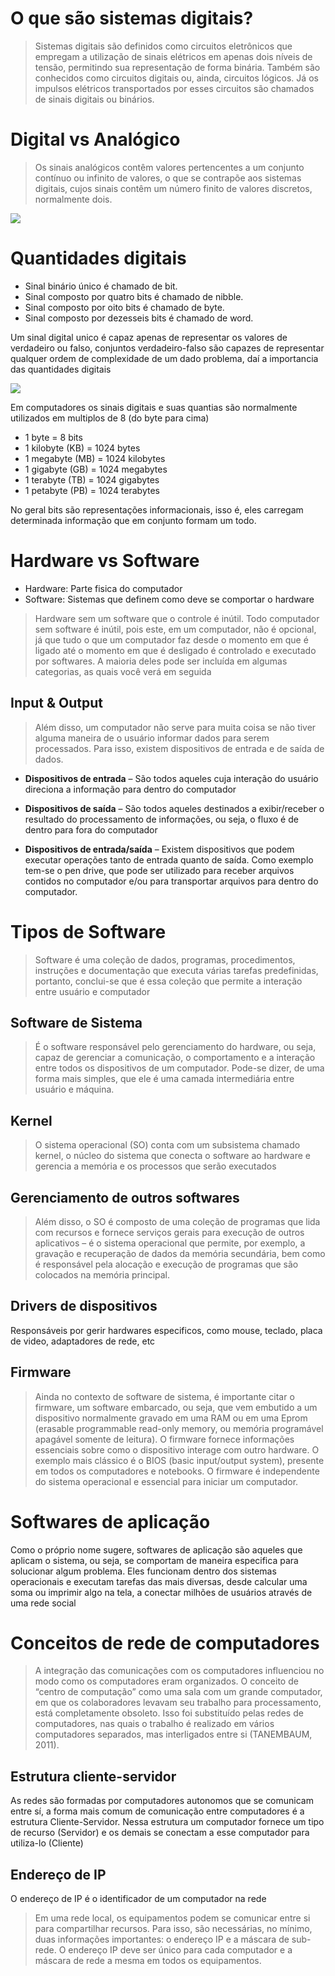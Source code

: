 # O que são sistemas digitais?

> Sistemas digitais são definidos como circuitos eletrônicos que empregam a utilização de sinais elétricos em apenas dois níveis de tensão, permitindo sua representação de forma binária. Também são conhecidos como circuitos digitais ou, ainda, circuitos lógicos. Já os impulsos elétricos transportados por esses circuitos são chamados de sinais digitais ou binários.

# Digital vs Analógico

> Os sinais analógicos contêm valores pertencentes a um conjunto contínuo ou infinito de valores, o que se contrapõe aos sistemas digitais, cujos sinais contêm um número finito de valores discretos, normalmente dois.

![](https://senac.blackboard.com/bbcswebdav/pid-9295177-dt-content-rid-238705115_1/institution/Senac%20RS/_cursos_tecnicos/TDS/UC01/conteudos/HTML/01_sistemas_digitais/objetos/fig06.jpg)

# Quantidades digitais

- Sinal binário único é chamado de bit.
- Sinal composto por quatro bits é chamado de nibble.
- Sinal composto por oito bits é chamado de byte.
- Sinal composto por dezesseis bits é chamado de word.

Um sinal digital unico é capaz apenas de representar os valores de verdadeiro ou falso, conjuntos verdadeiro-falso são capazes de representar qualquer ordem de complexidade de um dado problema, daí a importancia das quantidades digitais

![](https://sites.google.com/site/profferdesiqprogaplicccomput/aulas/1-caracterizacao-e-analise-das-formas-de-traducao-de-programas-de-uma-linguagem-de-alto-nivel-para-um-programa-executave)

Em computadores os sinais digitais e suas quantias são normalmente utilizados em multiplos de 8 (do byte para cima)

- 1 byte = 8 bits
- 1 kilobyte (KB) = 1024 bytes
- 1 megabyte (MB) = 1024 kilobytes
- 1 gigabyte (GB) = 1024 megabytes
- 1 terabyte (TB) = 1024 gigabytes
- 1 petabyte (PB) = 1024 terabytes

No geral bits são representações informacionais, isso é, eles carregam determinada informação que em conjunto formam um todo.

# Hardware vs Software

- Hardware: Parte fisica do computador
- Software: Sistemas que definem como deve se comportar o hardware

> Hardware sem um software que o controle é inútil. Todo computador sem software é inútil, pois este, em um computador, não é opcional, já que tudo o que um computador faz desde o momento em que é ligado até o momento em que é desligado é controlado e executado por softwares. A maioria deles pode ser incluída em algumas categorias, as quais você verá em seguida

## Input & Output

> Além disso, um computador não serve para muita coisa se não tiver alguma maneira de o usuário informar dados para serem processados. Para isso, existem dispositivos de entrada e de saída de dados.

- **Dispositivos de entrada** – São todos aqueles cuja interação do usuário direciona a informação para dentro do computador

- **Dispositivos de saída** – São todos aqueles destinados a exibir/receber o resultado do processamento de informações, ou seja, o fluxo é de dentro para fora do computador

- **Dispositivos de entrada/saída** – Existem dispositivos que podem executar operações tanto de entrada quanto de saída. Como exemplo tem-se o pen drive, que pode ser utilizado para receber arquivos contidos no computador e/ou para transportar arquivos para dentro do computador.

# Tipos de Software

> Software é uma coleção de dados, programas, procedimentos, instruções e documentação que executa várias tarefas predefinidas, portanto, conclui-se que é essa coleção que permite a interação entre usuário e computador

## Software de Sistema

> É o software responsável pelo gerenciamento do hardware, ou seja, capaz de gerenciar a comunicação, o comportamento e a interação entre todos os dispositivos de um computador. Pode-se dizer, de uma forma mais simples, que ele é uma camada intermediária entre usuário e máquina.

## Kernel

> O sistema operacional (SO) conta com um subsistema chamado kernel, o núcleo do sistema que conecta o software ao hardware e gerencia a memória e os processos que serão executados

## Gerenciamento de outros softwares

> Além disso, o SO é composto de uma coleção de programas que lida com recursos e fornece serviços gerais para execução de outros aplicativos – é o sistema operacional que permite, por exemplo, a gravação e recuperação de dados da memória secundária, bem como é responsável pela alocação e execução de programas que são colocados na memória principal.

## Drivers de dispositivos

Responsáveis por gerir hardwares especificos, como mouse, teclado, placa de video, adaptadores de rede, etc

## Firmware

> Ainda no contexto de software de sistema, é importante citar o firmware, um software embarcado, ou seja, que vem embutido a um dispositivo normalmente gravado em uma RAM ou em uma Eprom (erasable programmable read-only memory, ou memória programável apagável somente de leitura). O firmware fornece informações essenciais sobre como o dispositivo interage com outro hardware. O exemplo mais clássico é o BIOS (basic input/output system), presente em todos os computadores e notebooks. O firmware é independente do sistema operacional e essencial para iniciar um computador.

# Softwares de aplicação

Como o próprio nome sugere, softwares de aplicação são aqueles que aplicam o sistema, ou seja, se comportam de maneira especifica para solucionar algum problema. Eles funcionam dentro dos sistemas operacionais e executam tarefas das mais diversas, desde calcular uma soma ou imprimir algo na tela, a conectar milhões de usuários através de uma rede social

# Conceitos de rede de computadores

> A integração das comunicações com os computadores influenciou no modo como os computadores eram organizados. O conceito de “centro de computação” como uma sala com um grande computador, em que os colaboradores levavam seu trabalho para processamento, está completamente obsoleto. Isso foi substituído pelas redes de computadores, nas quais o trabalho é realizado em vários computadores separados, mas interligados entre si (TANEMBAUM, 2011).

## Estrutura cliente-servidor

As redes são formadas por computadores autonomos que se comunicam entre sí, a forma mais comum de comunicação entre computadores é a estrutura Cliente-Servidor. Nessa estrutura um computador fornece um tipo de recurso (Servidor) e os demais se conectam a esse computador para utiliza-lo (Cliente)

## Endereço de IP

O endereço de IP é o identificador de um computador na rede

> Em uma rede local, os equipamentos podem se comunicar entre si para compartilhar recursos. Para isso, são necessárias, no mínimo, duas informações importantes: o endereço IP e a máscara de sub-rede. O endereço IP deve ser único para cada computador e a máscara de rede a mesma em todos os equipamentos.
